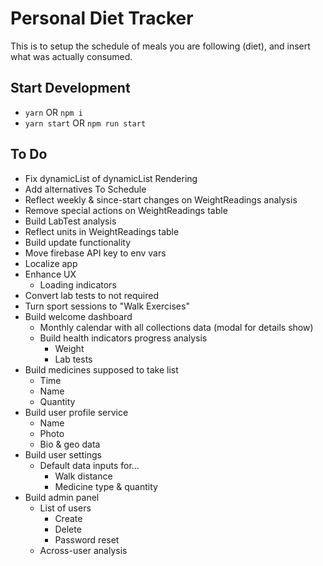 # Personal Diet Tracker

This is to setup the schedule of meals you are following (diet), and insert what was actually consumed.

## Start Development

- `yarn` OR `npm i`
- `yarn start` OR `npm run start`

## To Do

- Fix dynamicList of dynamicList Rendering
- Add alternatives To Schedule
- Reflect weekly & since-start changes on WeightReadings analysis
- Remove special actions on WeightReadings table
- Build LabTest analysis
- Reflect units in WeightReadings table
- Build update functionality
- Move firebase API key to env vars
- Localize app
- Enhance UX
  - Loading indicators
- Convert lab tests to not required
- Turn sport sessions to "Walk Exercises"
- Build welcome dashboard
  - Monthly calendar with all collections data (modal for details show)
  - Build health indicators progress analysis
    - Weight
    - Lab tests
- Build medicines supposed to take list
  - Time
  - Name
  - Quantity
- Build user profile service
  - Name
  - Photo
  - Bio & geo data
- Build user settings
  - Default data inputs for...
    - Walk distance
    - Medicine type & quantity
- Build admin panel
  - List of users
    - Create
    - Delete
    - Password reset
  - Across-user analysis
